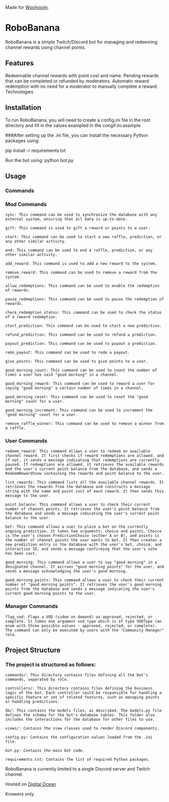 Made for [Woohoojin](https://twitch.tv/woohoojin).


# RoboBanana
RoboBanana is a simple Twitch/Discord bot for managing and redeeming channel rewards using channel points.

## Features
Redeemable channel rewards with point cost and name.
Pending rewards that can be completed or refunded by moderators.
Automatic reward redemption with no need for a moderator to manually complete a reward.
Technologies


## Installation
To run RoboBanana, you will need to create a config.ini file in the root directory and fill in the values exampled in the congif.ini.example

###After setting up the .ini file, you can install the necessary Python packages using:

pip install -r requirements.txt

Run the bot using:
python bot.py


## Usage
### Commands
### Mod Commands
    sync: This command can be used to synchronize the database with any external system, ensuring that all data is up-to-date.

    gift: This command is used to gift a reward or points to a user.

    start: This command can be used to start a new raffle, prediction, or any other similar activity.

    end: This command can be used to end a raffle, prediction, or any other similar activity.

    add_reward: This command is used to add a new reward to the system.

    remove_reward: This command can be used to remove a reward from the system.

    allow_redemptions: This command can be used to enable the redemption of rewards.

    pause_redemptions: This command can be used to pause the redemption of rewards.

    check_redemption_status: This command can be used to check the status of a reward redemption.

    start_prediction: This command can be used to start a new prediction.

    refund_prediction: This command can be used to refund a prediction.

    payout_prediction: This command can be used to payout a prediction.

    redo_payout: This command can be used to redo a payout.

    give_points: This command can be used to give points to a user.

    good_morning_count: This command can be used to count the number of times a user has said "good morning" in a channel.

    good_morning_reward: This command can be used to reward a user for saying "good morning" a certain number of times in a channel.

    good_morning_reset: This command can be used to reset the "good morning" count for a user.

    good_morning_increment: This command can be used to increment the "good morning" count for a user.

    remove_raffle_winner: This command can be used to remove a winner from a raffle.

### User Commands

    redeem_reward: This command allows a user to redeem an available channel reward. It first checks if reward redemptions are allowed, and if not, it sends a message indicating that redemptions are currently paused. If redemptions are allowed, it retrieves the available rewards and the user's current point balance from the database, and sends a RedeemRewardView containing the rewards and point balance to the user.

    list_rewards: This command lists all the available channel rewards. It retrieves the rewards from the database and constructs a message string with the name and point cost of each reward. It then sends this message to the user.

    point_balance: This command allows a user to check their current number of channel points. It retrieves the user's point balance from the database and sends a message indicating the user's current point balance to the user.

    bet: This command allows a user to place a bet on the currently ongoing prediction. It takes two arguments: choice and points. Choice is the user's chosen PredictionChoice (either A or B), and points is the number of channel points the user wants to bet. It then creates a new prediction entry in the database with the user's bet, choice, and interaction ID, and sends a message confirming that the user's vote has been cast.

    good_morning: This command allows a user to say "good morning" in a designated channel. It accrues "good morning points" for the user, and sends a message acknowledging the user's good morning.

    good_morning_points: This command allows a user to check their current number of "good morning points". It retrieves the user's good morning points from the database and sends a message indicating the user's current good morning points to the user.

### Manager Commands 

    flag_vod: Flags a VOD (video on demand) as approved, rejected, or complete. It takes one argument vod_type which is of type VODType (an enum with three possible values - approved, rejected, or complete). The command can only be executed by users with the "Community Manager" role. 




## Project Structure
### The project is structured as follows:

    commands/: This directory contains files defining all the bot's commands, separated by role.

    controllers/: This directory contains files defining the business logic of the bot. Each controller could be responsible for handling a specific feature or set of related features, such as managing points or handling predictions. 

    db/: This contains the models files, as described. The models.py file defines the schema for the bot's database tables. This folder also includes the interactions for the database for other files to use.

    views/: Contains the view classes used to render Discord components.
        
    config.py: Contains the configuration values loaded from the .ini file.

    bot.py: Contains the main bot code.

    requirements.txt: Contains the list of required Python packages.

RoboBanana is currently limited to a single Discord server and Twitch channel.

Hosted on [Digital Ocean](https://m.do.co/c/4ec28adf00bb)

Knowers only.
